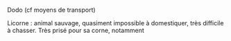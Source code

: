 Dodo (cf moyens de transport)

Licorne : animal sauvage, quasiment impossible à domestiquer, très difficile à chasser. Très prisé pour sa corne, notamment
